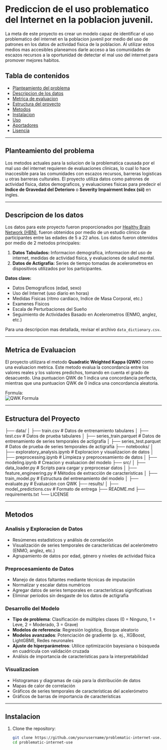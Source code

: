 # Prediccion de el uso problematico del Internet en la poblacion juvenil.

La meta de este proyecto es crear un modelo capaz de identificar el uso problematico del internet en la poblacion juvenil por medio del uso de patrones en los datos de actividad fisica de la poblacion. Al utilizar estos medios mas accesibles planeamos darle acceso a las comunidades de escazos recursos a la oportunidad de detectar el mal uso del internet para promover mejores habitos.

## Tabla de contenidos
- [Planteamiento del problema](#planteamiento-del-problema)
- [Descripcion de los datos](#descripcion-del-dataset)
- [Metrica de evaluacion](#metrica-de-evaluacion)
- [Estructura del proyecto](#estructura-del-proyecto)
- [Metodos](#metodos)
- [Instalacion](#instalacion)
- [Uso](#uso)
- [Aportadores](#aportadores)
- [Lisencia](#lisencia)

---

## Planteamiento del problema

Los metodos actuales para la solucion de la problematica causada por el mal uso del internet requieren de evaluaciones clinicas, lo cual lo hace inaccesible para las comunidades con escazos recursos, barreras logisticas u otras barreras culturales. El proyecto utiliza datos como patrones de actividad fisica, datos demograficos, y evaluaciones fisicas para predecir el **Indice de Gravedad del Deterioro** o **Severity Impairment Index (sii)** en ingles.

---

## Descripcion de los datos

Los datos para este proyecto fueron proporcionados por [Healthy Brain Network (HBN)](https://healthybrainnetwork.org/), fueron obtenidos por medio de un estudio clinico de participantes entre las edades de 5 a 22 años. Los datos fueron obtenidos por medio de 2 metodos principales:

1. **Datos Tabulados:** Informacion demografica, informacion del uso de internet, medidas de actividad fisica, y evaluaciones de salud mental.
2. **Datos de Actigrafia:** Series de tiempo tomadas de acelerometros en dispositivos utilizados por los participantes.


**Datos clave:**
- Datos Demograficos (edad, sexo)
- Uso del Internet (uso diario en horas)
- Medidas Fisicas (ritmo cardiaco, Indice de Masa Corporal, etc.)
- Examenes Fisicos
- Escala de Perturbaciones del Sueño
- Seguimiento de Actividades Basado en Acelerometros (ENMO, anglez, etc.)

Para una descripcion mas detallada, revisar el archivo `data_dictionary.csv`.

---

## Metrica de Evaluacion

El proyecto utilizara el metodo **Quadratic Weighted Kappa (QWK)** como una evaluacion metrica. Este metodo evalua la concordancia entre los valores reales y los valores predichos, tomando en cuenta el grado de desacuerdo. Una puntuacion QWK de 1 indica una concordancia perfecta, mientras que una puntuacion QWK de 0 indica una concordancia aleatoria.

Formula:  
![QWK Formula](https://wikimedia.org/api/rest_v1/media/math/render/svg/a713b5d0b9c523c2589f4d0605e6ea0598c20c2b)

---

## Estructura del Proyecto

├── data/
│   ├── train.csv              # Datos de entrenamiento tabulares
│   ├── test.csv               # Datos de prueba tabulares
│   ├── series_train.parquet   # Datos de entrenamiento de series temporales de actigrafía
│   ├── series_test.parquet    # Datos de prueba de series temporales de actigrafía
├── notebooks/
│   ├── exploratory_analysis.ipynb  # Exploracion y visualizacion de datos
│   ├── preprocessing.ipynb         # Limpieza y preprocesamiento de datos
│   ├── modeling.ipynb              # Creacion y evaluacion del modelo
├── src/
│   ├── data_loader.py         # Scripts para cargar y preprocesar datos
│   ├── feature_engineering.py # Métodos de extracción de características
│   ├── train_model.py         # Estructura del entrenamiento del modelo
│   ├── evaluate.py            # Evaluacion con QWK
├── results/
│   ├── model_predictions.csv  # Formato de entrega
├── README.md
├── requirements.txt
└── LICENSE



---

## Metodos

### Analisis y Exploracion de Datos
- Resúmenes estadísticos y análisis de correlación
- Visualización de series temporales de características del acelerómetro (ENMO, anglez, etc.)
- Agrupamiento de datos por edad, género y niveles de actividad física

### Preprocesamiento de Datos
- Manejo de datos faltantes mediante técnicas de imputación
- Normalizar y escalar datos numéricos
- Agregar datos de series temporales en características significativas
- Eliminar períodos sin desgaste de los datos de actigrafía

### Desarrollo del Modelo
- **Tipo de problema**: Clasificación de múltiples clases (0 = Ninguno, 1 = Leve, 2 = Moderado, 3 = Grave)
- **Modelos de referencia**: Regresión logística, Bosque aleatorio
- **Modelos avanzados**: Potenciación de gradiente (p. ej., XGBoost, LightGBM), Redes neuronales
- **Ajuste de hiperparámetros**: Utilice optimización bayesiana o búsqueda en cuadrícula con validación cruzada
- Análisis de importancia de características para la interpretabilidad

### Visualizacion
- Histogramas y diagramas de caja para la distribución de datos
- Mapas de calor de correlación
- Gráficos de series temporales de características del acelerómetro
- Gráficos de barras de importancia de características

---

## Instalacion

1. Clone the repository:
   ```bash
   git clone https://github.com/yourusername/problematic-internet-use.git
   cd problematic-internet-use
